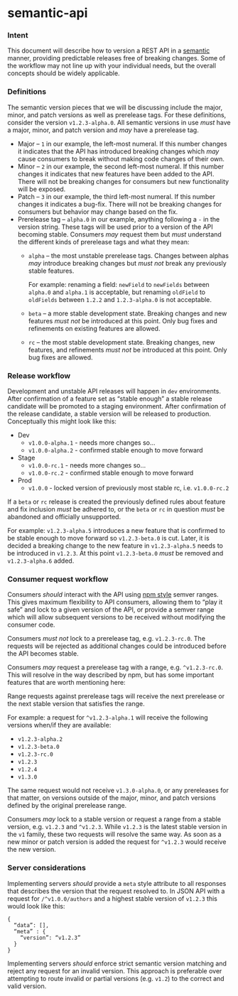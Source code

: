 # semantic-api

### Intent
This document will describe how to version a REST API in a [semantic](http://semver.org/)
manner, providing predictable releases free of breaking changes. Some of the
workflow may not line up with your individual needs, but the overall concepts
should be widely applicable.

### Definitions
The semantic version pieces that we will be discussing include the major, minor,
and patch versions as well as prerelease tags. For these definitions, consider
the version `v1.2.3-alpha.0`. All semantic versions in use _must_ have a major,
minor, and patch version and _may_ have a prerelease tag.

* Major – `1` in our example, the left-most numeral. If this number changes it
  indicates that the API has introduced breaking changes which _may_ cause
  consumers to break without making code changes of their own.
* Minor – `2` in our example, the second left-most numeral. If this number
  changes it indicates that new features have been added to the API. There will
  not be breaking changes for consumers but new functionality will be exposed.
* Patch – `3` in our example, the third left-most numeral. If this number
  changes it indicates a bug-fix. There will not be breaking changes for
  consumers but behavior may change based on the fix.
* Prerelease tag – `alpha.0` in our example, anything following a `-` in the
  version string. These tags will be used prior
  to a version of the API becoming stable. Consumers _may_ request them but _must_
  understand the different kinds of prerelease tags and what they mean:
  * `alpha` – the most unstable prerelease tags. Changes between alphas _may_
    introduce breaking changes but _must not_ break any previously stable
    features.

    For example: renaming a field: `newField` to `newFields` between `alpha.0`
    and `alpha.1` is acceptable, but renaming `oldField` to `oldFields` between
    `1.2.2` and `1.2.3-alpha.0` is not acceptable.
  * `beta` – a more stable development state. Breaking changes and new features
     _must not_ be introduced at this point. Only bug fixes and refinements on
     existing features are allowed.
  * `rc` – the most stable development state. Breaking changes, new features,
    and refinements _must not_ be introduced at this point. Only bug fixes are
    allowed.

### Release workflow
Development and unstable API releases will happen in `dev` environments. After
confirmation of a feature set as “stable enough” a stable release candidate
will be promoted to a staging environment. After confirmation of the release
candidate, a stable version will be released to production. Conceptually this
might look like this:

* Dev
  * `v1.0.0-alpha.1` - needs more changes so...
  * `v1.0.0-alpha.2` - confirmed stable enough to move forward
* Stage
  * `v1.0.0-rc.1` - needs more changes so…
  * `v1.0.0-rc.2` - confirmed stable enough to move forward
* Prod
  * `v1.0.0` - locked version of previously most stable rc, i.e. `v1.0.0-rc.2`

If a `beta` or `rc` release is created the previously defined rules about feature
and fix inclusion _must_ be adhered to, or the `beta` or `rc` in question _must_
be abandoned and officially unsupported.

For example: `v1.2.3-alpha.5` introduces a new feature that is confirmed to be
stable enough to move forward so `v1.2.3-beta.0` is cut. Later, it is decided
a breaking change to the new feature in `v1.2.3-alpha.5` needs to be introduced
in `v1.2.3`. At this point `v1.2.3-beta.0` _must_ be removed and `v1.2.3-alpha.6`
added.

### Consumer request workflow
Consumers _should_ interact with the API using [npm style](https://docs.npmjs.com/getting-started/semantic-versioning)
semver ranges. This gives maximum flexibility to API consumers, allowing them
to “play it safe” and lock to a given version of the API, or provide a semver
range which will allow subsequent versions to be received without modifying the
consumer code.

Consumers _must not_ lock to a prerelease tag, e.g. `v1.2.3-rc.0`. The requests
will be rejected as additional changes could be introduced before the API becomes
stable.

Consumers _may_ request a prerelease tag with a range, e.g. `^v1.2.3-rc.0`. This
will resolve in the way described by npm, but has some important features that
are worth mentioning here:

Range requests against prerelease tags will receive the next prerelease or the
next stable version that satisfies the range.

For example: a request for `^v1.2.3-alpha.1` will receive the following versions
when/if they are available:
* `v1.2.3-alpha.2`
* `v1.2.3-beta.0`
* `v1.2.3-rc.0`
* `v1.2.3`
* `v1.2.4`
* `v1.3.0`

The same request would not receive `v1.3.0-alpha.0`, or any prereleases for that
matter, on versions outside of the major, minor, and patch versions defined by
the original prerelease range.

Consumers _may_ lock to a stable version or request a range from a stable version,
e.g. `v1.2.3` and `^v1.2.3`. While `v1.2.3` is the latest stable version in the
`v1` family, these two requests will resolve the same way. As soon as a new minor
or patch version is added the request for `^v1.2.3` would receive the new version.

### Server considerations
Implementing servers _should_ provide a `meta` style attribute to all responses
that describes the version that the request resolved to. In JSON API with a
request for `/^v1.0.0/authors` and a highest stable version of `v1.2.3` this
would look like this:

```
{
  “data”: [],
  “meta” : {
    “version”: “v1.2.3”
  }
}
```

Implementing servers _should_ enforce strict semantic version matching and
reject any request for an invalid version. This approach is preferable over
attempting to route invalid or partial versions (e.g. `v1.2`) to the correct
and valid version.

